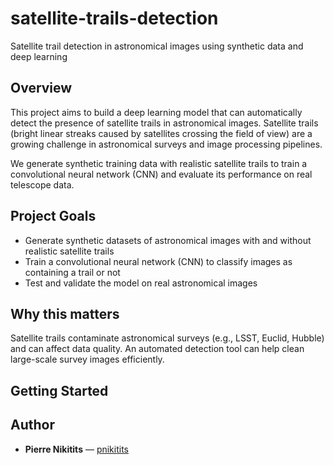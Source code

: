 # satellite-trails-detection

Satellite trail detection in astronomical images using synthetic data and deep learning

## Overview

This project aims to build a deep learning model that can automatically detect the presence of satellite trails in astronomical images. Satellite trails (bright linear streaks caused by satellites crossing the field of view) are a growing challenge in astronomical surveys and image processing pipelines.

We generate synthetic training data with realistic satellite trails to train a convolutional neural network (CNN) and evaluate its performance on real telescope data.

## Project Goals

- Generate synthetic datasets of astronomical images with and without realistic satellite trails
- Train a convolutional neural network (CNN) to classify images as containing a trail or not
- Test and validate the model on real astronomical images

## Why this matters

Satellite trails contaminate astronomical surveys (e.g., LSST, Euclid, Hubble) and can affect data quality. An automated detection tool can help clean large-scale survey images efficiently.

## Getting Started


## Author

- **Pierre Nikitits** — [pnikitits](https://github.com/pnikitits)